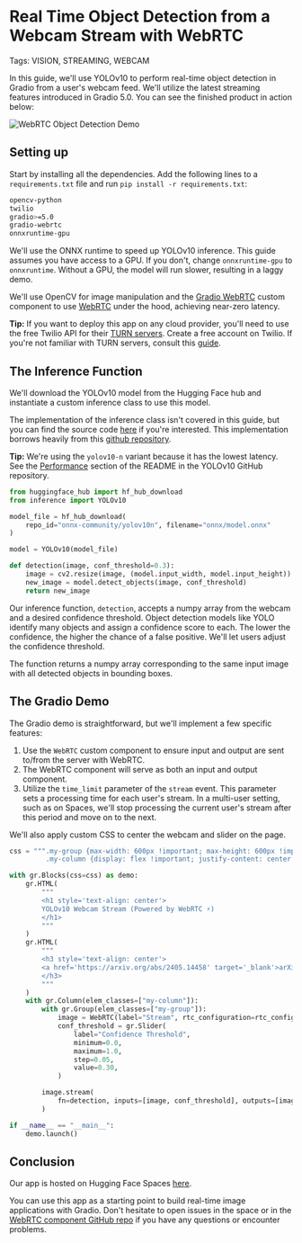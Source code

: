 # Real Time Object Detection from a Webcam Stream with WebRTC

Tags: VISION, STREAMING, WEBCAM

In this guide, we'll use YOLOv10 to perform real-time object detection in Gradio from a user's webcam feed. We'll utilize the latest streaming features introduced in Gradio 5.0. You can see the finished product in action below:

![WebRTC Object Detection Demo](https://github.com/user-attachments/assets/4584cec6-8c1a-401b-9b61-a4fe0718b558)

## Setting up

Start by installing all the dependencies. Add the following lines to a `requirements.txt` file and run `pip install -r requirements.txt`:

```bash
opencv-python
twilio
gradio>=5.0
gradio-webrtc
onnxruntime-gpu
```

We'll use the ONNX runtime to speed up YOLOv10 inference. This guide assumes you have access to a GPU. If you don't, change `onnxruntime-gpu` to `onnxruntime`. Without a GPU, the model will run slower, resulting in a laggy demo.

We'll use OpenCV for image manipulation and the [Gradio WebRTC](https://github.com/freddyaboulton/gradio-webrtc) custom component to use [WebRTC](https://webrtc.org/) under the hood, achieving near-zero latency.

**Tip:** If you want to deploy this app on any cloud provider, you'll need to use the free Twilio API for their [TURN servers](https://www.twilio.com/docs/stun-turn). Create a free account on Twilio. If you're not familiar with TURN servers, consult this [guide](https://www.twilio.com/docs/stun-turn/faq#faq-what-is-nat).

## The Inference Function

We'll download the YOLOv10 model from the Hugging Face hub and instantiate a custom inference class to use this model. 

The implementation of the inference class isn't covered in this guide, but you can find the source code [here](https://huggingface.co/spaces/freddyaboulton/webrtc-yolov10n/blob/main/inference.py#L9) if you're interested. This implementation borrows heavily from this [github repository](https://github.com/ibaiGorordo/ONNX-YOLOv8-Object-Detection).

**Tip:** We're using the `yolov10-n` variant because it has the lowest latency. See the [Performance](https://github.com/THU-MIG/yolov10?tab=readme-ov-file#performance) section of the README in the YOLOv10 GitHub repository.

```python
from huggingface_hub import hf_hub_download
from inference import YOLOv10

model_file = hf_hub_download(
    repo_id="onnx-community/yolov10n", filename="onnx/model.onnx"
)

model = YOLOv10(model_file)

def detection(image, conf_threshold=0.3):
    image = cv2.resize(image, (model.input_width, model.input_height))
    new_image = model.detect_objects(image, conf_threshold)
    return new_image
```

Our inference function, `detection`, accepts a numpy array from the webcam and a desired confidence threshold. Object detection models like YOLO identify many objects and assign a confidence score to each. The lower the confidence, the higher the chance of a false positive. We'll let users adjust the confidence threshold.

The function returns a numpy array corresponding to the same input image with all detected objects in bounding boxes.

## The Gradio Demo

The Gradio demo is straightforward, but we'll implement a few specific features:

1. Use the `WebRTC` custom component to ensure input and output are sent to/from the server with WebRTC. 
2. The WebRTC component will serve as both an input and output component.
3. Utilize the `time_limit` parameter of the `stream` event. This parameter sets a processing time for each user's stream. In a multi-user setting, such as on Spaces, we'll stop processing the current user's stream after this period and move on to the next. 

We'll also apply custom CSS to center the webcam and slider on the page.

```python
css = """.my-group {max-width: 600px !important; max-height: 600px !important;}
         .my-column {display: flex !important; justify-content: center !important; align-items: center !important;}"""

with gr.Blocks(css=css) as demo:
    gr.HTML(
        """
        <h1 style='text-align: center'>
        YOLOv10 Webcam Stream (Powered by WebRTC ⚡️)
        </h1>
        """
    )
    gr.HTML(
        """
        <h3 style='text-align: center'>
        <a href='https://arxiv.org/abs/2405.14458' target='_blank'>arXiv</a> | <a href='https://github.com/THU-MIG/yolov10' target='_blank'>GitHub</a>
        </h3>
        """
    )
    with gr.Column(elem_classes=["my-column"]):
        with gr.Group(elem_classes=["my-group"]):
            image = WebRTC(label="Stream", rtc_configuration=rtc_configuration)
            conf_threshold = gr.Slider(
                label="Confidence Threshold",
                minimum=0.0,
                maximum=1.0,
                step=0.05,
                value=0.30,
            )

        image.stream(
            fn=detection, inputs=[image, conf_threshold], outputs=[image], time_limit=10
        )

if __name__ == "__main__":
    demo.launch()
```

## Conclusion

Our app is hosted on Hugging Face Spaces [here](https://huggingface.co/spaces/freddyaboulton/webrtc-yolov10n). 

You can use this app as a starting point to build real-time image applications with Gradio. Don't hesitate to open issues in the space or in the [WebRTC component GitHub repo](https://github.com/freddyaboulton/gradio-webrtc) if you have any questions or encounter problems.